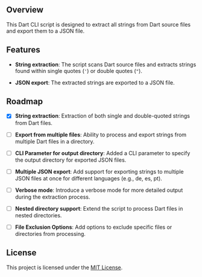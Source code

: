 ## Overview

This Dart CLI script is designed to extract all strings from Dart source files and export them to a JSON file.

## Features

- **String extraction**: The script scans Dart source files and extracts strings found within single quotes (`'`) or double quotes (`"`).

- **JSON export**: The extracted strings are exported to a JSON file.

## Roadmap

- [x] **String extraction**: Extraction of both single and double-quoted strings from Dart files.

- [ ] **Export from multiple files**: Ability to process and export strings from multiple Dart files in a directory.

- [ ] **CLI Parameter for output directory**: Added a CLI parameter to specify the output directory for exported JSON files.

- [ ] **Multiple JSON export**: Add support for exporting strings to multiple JSON files at once for different languages (e.g., de, es, pt).

- [ ] **Verbose mode**: Introduce a verbose mode for more detailed output during the extraction process.

- [ ] **Nested directory support**: Extend the script to process Dart files in nested directories.

- [ ] **File Exclusion Options**: Add options to exclude specific files or directories from processing.

## License

This project is licensed under the [MIT License](LICENSE).
